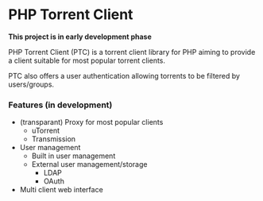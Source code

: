 # PHP Torrent Client #

**This project is in early development phase**

PHP Torrent Client (PTC) is a torrent client library for PHP aiming to provide a client suitable for most popular torrent clients.

PTC also offers a user authentication allowing torrents to be filtered by users/groups.

### Features (in development) ###
* (transparant) Proxy for most popular clients
	* uTorrent
	* Transmission
* User management
	* Built in user management
	* External user management/storage
		* LDAP
		* OAuth
* Multi client web interface